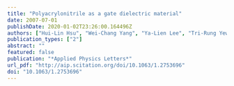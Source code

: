 ```yaml
---
title: "Polyacrylonitrile as a gate dielectric material"
date: 2007-07-01
publishDate: 2020-01-02T23:26:00.164496Z
authors: ["Hui-Lin Hsu", "Wei-Chang Yang", "Ya-Lien Lee", "Tri-Rung Yew"]
publication_types: ["2"]
abstract: ""
featured: false
publication: "*Applied Physics Letters*"
url_pdf: "http://aip.scitation.org/doi/10.1063/1.2753696"
doi: "10.1063/1.2753696"
---
```


